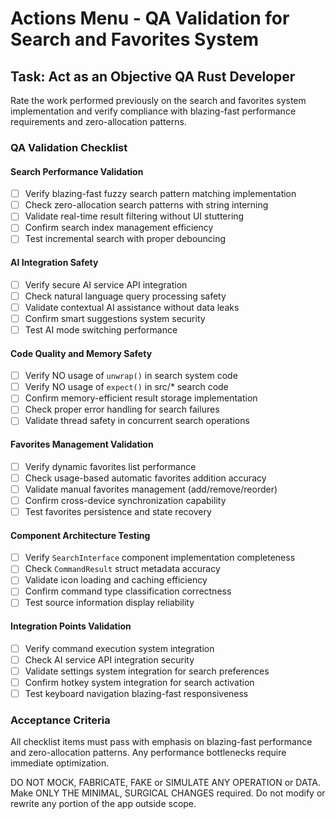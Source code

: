 # Actions Menu - QA Validation for Search and Favorites System

## Task: Act as an Objective QA Rust Developer

Rate the work performed previously on the search and favorites system implementation and verify compliance with blazing-fast performance requirements and zero-allocation patterns.

### QA Validation Checklist

#### Search Performance Validation
- [ ] Verify blazing-fast fuzzy search pattern matching implementation
- [ ] Check zero-allocation search patterns with string interning
- [ ] Validate real-time result filtering without UI stuttering
- [ ] Confirm search index management efficiency
- [ ] Test incremental search with proper debouncing

#### AI Integration Safety
- [ ] Verify secure AI service API integration
- [ ] Check natural language query processing safety
- [ ] Validate contextual AI assistance without data leaks
- [ ] Confirm smart suggestions system security
- [ ] Test AI mode switching performance

#### Code Quality and Memory Safety
- [ ] Verify NO usage of `unwrap()` in search system code
- [ ] Verify NO usage of `expect()` in src/* search code
- [ ] Confirm memory-efficient result storage implementation
- [ ] Check proper error handling for search failures
- [ ] Validate thread safety in concurrent search operations

#### Favorites Management Validation
- [ ] Verify dynamic favorites list performance
- [ ] Check usage-based automatic favorites addition accuracy
- [ ] Validate manual favorites management (add/remove/reorder)
- [ ] Confirm cross-device synchronization capability
- [ ] Test favorites persistence and state recovery

#### Component Architecture Testing
- [ ] Verify `SearchInterface` component implementation completeness
- [ ] Check `CommandResult` struct metadata accuracy
- [ ] Validate icon loading and caching efficiency
- [ ] Confirm command type classification correctness
- [ ] Test source information display reliability

#### Integration Points Validation
- [ ] Verify command execution system integration
- [ ] Check AI service API integration security
- [ ] Validate settings system integration for search preferences
- [ ] Confirm hotkey system integration for search activation
- [ ] Test keyboard navigation blazing-fast responsiveness

### Acceptance Criteria
All checklist items must pass with emphasis on blazing-fast performance and zero-allocation patterns. Any performance bottlenecks require immediate optimization.

DO NOT MOCK, FABRICATE, FAKE or SIMULATE ANY OPERATION or DATA. Make ONLY THE MINIMAL, SURGICAL CHANGES required. Do not modify or rewrite any portion of the app outside scope.